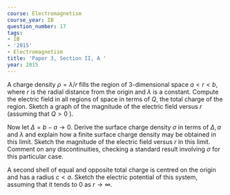 ```yaml
---
course: Electromagnetism
course_year: IB
question_number: 17
tags:
- IB
- '2015'
- Electromagnetism
title: 'Paper 3, Section II, A '
year: 2015
---
```




A charge density $\rho=\lambda / r$ fills the region of 3-dimensional space $a<r<b$, where $r$ is the radial distance from the origin and $\lambda$ is a constant. Compute the electric field in all regions of space in terms of $Q$, the total charge of the region. Sketch a graph of the magnitude of the electric field versus $r$ (assuming that $Q>0$ ).

Now let $\Delta=b-a \rightarrow 0$. Derive the surface charge density $\sigma$ in terms of $\Delta, a$ and $\lambda$ and explain how a finite surface charge density may be obtained in this limit. Sketch the magnitude of the electric field versus $r$ in this limit. Comment on any discontinuities, checking a standard result involving $\sigma$ for this particular case.

A second shell of equal and opposite total charge is centred on the origin and has a radius $c<a$. Sketch the electric potential of this system, assuming that it tends to 0 as $r \rightarrow \infty$.